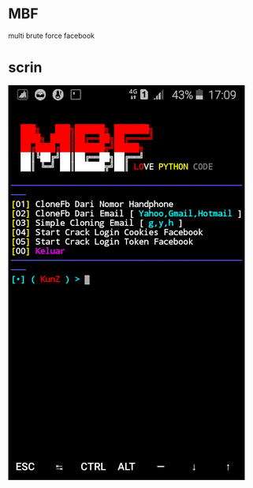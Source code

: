 # MBF
multi brute force facebook

# scrin
<img src="https://github.com/DullahKunZ/MBF/blob/main/img_dullah/Screenshot_2021-05-03-17-09-42.png">

